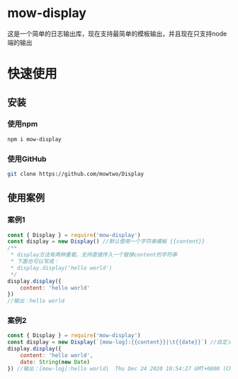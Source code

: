 # mow-display
这是一个简单的日志输出库，现在支持最简单的模板输出，并且现在只支持node端的输出
# 快速使用
## 安装
### 使用**npm**
```bash
npm i mow-display
```
### 使用GitHub
```bash
git clone https://github.com/mowtwo/Display
```
## 使用案例
### 案例1
```JavaScript
const { Display } = require('mow-display')
const display = new Display() //默认使用一个字符串模板 {{content}}
/**
 * display方法有两种重载，支持直接传入一个替换content的字符串
 * 下面也可以写成：
 * display.display('hello world') 
 */
display.display({
    content: 'hello world'
}) 
//输出：hello world
```
### 案例2
```JavaScript
const { Display } = require('mow-display')
const display = new Display(`[mow-log]:{{content}}|\t{{date}}`) //自定义模板字符串
display.display({
    content: 'hello world',
    date: String(new Date)
}) //输出：[mow-log]:hello world|  Thu Dec 24 2020 10:54:27 GMT+0800 (China Standard Time)
```
